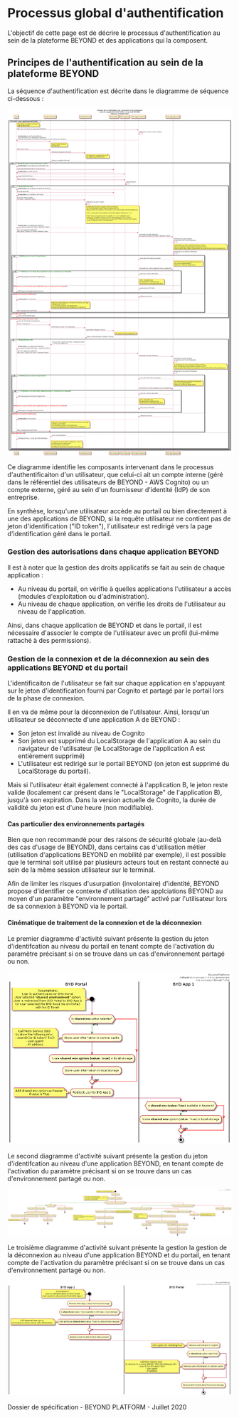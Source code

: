 # Processus global d'authentification

L'objectif de cette page est de décrire le processus d'authentification au sein de la plateforme BEYOND et des applications qui la composent.

## Principes de l'authentification au sein de la plateforme BEYOND

La séquence d'authentification est décrite dans le diagramme de séquence ci-dessous :

![Diagramme de séquence du processus d'autentification](./../images/diagrams/seq_authentication.png)

Ce diagramme identifie les composants intervenant dans le processus d'authentificaiton d'un utilisateur, que celui-ci ait un compte interne (géré dans le référentiel des utilisateurs de BEYOND - AWS Cognito) ou un compte externe, géré au sein d'un fournisseur d'identité (IdP) de son entreprise.

En synthèse, lorsqu'une utilisateur accède au portail ou bien directement à une des applications de BEYOND, si la requête utilisateur ne contient pas de jeton d'identification ("ID token"), l'utilisateur est redirigé vers la page d'identification géré dans le portail.

### Gestion des autorisations dans chaque application BEYOND

Il est à noter que la gestion des droits applicatifs se fait au sein de chaque application :

- Au niveau du portail, on vérifie à quelles applications l'utilisateur a accès (modules d'exploitation ou d'administration).
- Au niveau de chaque application, on vérifie les droits de l'utilisateur au niveau de l'application.

Ainsi, dans chaque application de BEYOND et dans le portail, il est nécessaire d'associer le compte de l'utilisateur avec un profil (lui-même rattaché à des permissions).

### Gestion de la connexion et de la déconnexion au sein des applications BEYOND et du portail

L'identificaiton de l'utilisateur se fait sur chaque application en s'appuyant sur le jeton d'identification fourni par Cognito et partagé par le portail lors de la phase de connexion.

Il en va de même pour la déconnexion de l'utilsateur. Ainsi, lorsqu'un utilisateur se déconnecte d'une application A de BEYOND :

- Son jeton est invalidé au niveau de Cognito
- Son jeton est supprimé du LocalStorage de l'application A au sein du navigateur de l'utilisateur (le LocalStorage de l'application A est entièrement supprimé)
- L'utilisateur est redirigé sur le portail BEYOND (on jeton est supprimé du LocalStorage du portail).

Mais si l'utilisateur était également connecté à l'application B, le jeton reste valide (localement car présent dans le "LocalStorage" de l'application B), jusqu'à son expiration.
Dans la version actuelle de Cognito, la durée de validité du jeton est d'une heure (non modifiable).

#### Cas particulier des environnements partagés

Bien que non recommandé pour des raisons de sécurité globale (au-delà des cas d'usage de BEYOND), dans certains cas d'utilisation métier (utilisation d'applications BEYOND en mobilité par exemple), il est possible que le terminal soit utilisé par plusieurs acteurs tout en restant connecté au sein de la même session utilisateur sur le terminal.

Afin de limiter les risques d'usurpation (involontaire) d'identité, BEYOND propose d'identifier ce contexte d'utilisation des applciations BEYOND au moyen d'un paramètre "environnement partagé" activé par l'utilisateur lors de sa connexion à BEYOND via le portail.

#### Cinématique de traitement de la connexion et de la déconnexion

Le premier diagramme d'activité suivant présente la gestion du jeton d'identifcation au niveau du portail en tenant compte de l'activation du paramètre précisant si on se trouve dans un cas d'environnement partagé ou non.

![Diagramme d'activité de gestion du jeton d'identifcation au niveau de l'espace de LocalStorage du portail BEYOND lors de la connexion](./../images/diagrams/activity-auth-shared-env-portal-access.png)

Le second diagramme d'activité suivant présente la gestion du jeton d'identifcation au niveau d'une application BEYOND, en tenant compte de l'activation du paramètre précisant si on se trouve dans un cas d'environnement partagé ou non.

![Diagramme d'activité de gestion du jeton d'identification au niveau de l'espace de LocalStorage d'une application BEYOND](./../images/diagrams/activity-auth-multiple-users.png)

Le troisième diagramme d'activité suivant présente la gestion la gestion de la déconnexion au niveau d'une application BEYOND et du portail, en tenant compte de l'activation du paramètre précisant si on se trouve dans un cas d'environnement partagé ou non.

![Diagramme d'activité de gestion des jetons au niveau des espaces de LocalStorage des applications BEYOND](./../images/diagrams/activity-auth-shared-env-portal-disconnect.png)

Dossier de spécification - BEYOND PLATFORM - Juillet 2020
